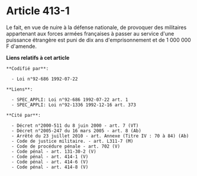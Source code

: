 # Article 413-1

Le fait, en vue de nuire à la défense nationale, de provoquer des militaires appartenant aux forces armées françaises à
passer au service d'une puissance étrangère est puni de dix ans d'emprisonnement et de 1 000 000 F d'amende.

**Liens relatifs à cet article**

	**Codifié par**:

	  - Loi n°92-686 1992-07-22

	**Liens**:

	  - SPEC_APPLI: Loi n°92-686 1992-07-22 art. 1
	  - SPEC_APPLI: Loi n°92-1336 1992-12-16 art. 373

	**Cité par**:

	  - Décret n°2000-511 du 8 juin 2000 - art. 7 (VT)
	  - Décret n°2005-247 du 16 mars 2005 - art. 8 (Ab)
	  - Arrêté du 23 juillet 2010 - art. Annexe (Titre IV : 70 à 84) (Ab)
	  - Code de justice militaire. - art. L311-7 (M)
	  - Code de procédure pénale - art. 702 (V)
	  - Code pénal - art. 131-30-2 (V)
	  - Code pénal - art. 414-1 (V)
	  - Code pénal - art. 414-6 (V)
	  - Code pénal - art. 414-8 (V)
